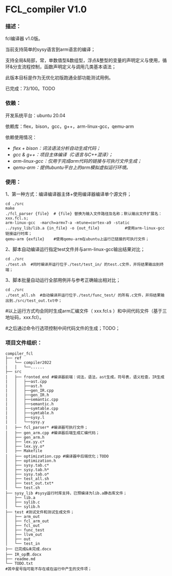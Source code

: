 # FCL_compiler  V1.0

### 描述：

fcl编译器 v1.0版。

当前支持简单的sysy语言到arm语言的编译；

支持全局&局部，常，单数值型&数组型，浮点&整型的变量的声明定义与使用，循环&分支流程控制，函数声明定义与调用几类基本语法；

此版本目标是作为无优化初版跑通全部功能测试用例。

已完成：73/100。TODO

### 依赖：

开发系统平台：ubuntu 20.04

依赖库：flex，bison，gcc，g++，arm-linux-gcc，qemu-arm

依赖使用情况：

- *flex + bison：词法语法分析自动生成代码；*
- *gcc & g++：项目主体编译（C语言与C++混译）；*
- *arm-linux-gcc：仅用于完成arm代码的链接与可执行文件生成；*
- *qemu-arm：提供ubuntu平台上的arm模拟虚拟运行环境。*

### 使用：

1、第一种方式：编译编译器主体+使用编译器编译单个源文件；

```shell
cd ./src
make
./fcl_parser {file}  # {file} 替换为输入文件路径及名称；默认输出文件扩展名：xxx.fcl.s;
arm-linux-gcc  -march=armv7-a -mtune=cortex-a9 -static ../sysy_lib/lib.a {in_file} -o {out_file}           #使用arm-linux-gcc链接运行时库；
qemu-arm {exfile}    #使用qemu-arm在ubuntu上运行已链接的可执行文件；

```

2、脚本自动编译运行指定test文件并与arm-linux-gcc输出结果对比；

```shell
cd ./src
./test.sh  #同时编译并运行位于./test/test_in/ 的test.c文件，并将结果输出到终端；
```

3、脚本批量自动运行全部用例并与参考正确输出相对比；

```shell
cd ./src
./test_all.sh  #自动编译并运行位于./test/func_test/ 的所有.c文件，并将结果输出到./src/test_out.txt中；
```

#以上运行方式均会同时生成arm汇编文件（ xxx.fcl.s ）和中间代码文件（基于三地址码，xxx.fcl）。

#之后通过命令行选项控制中间代码文件的生成；TODO；

### 项目文件组织：

```shell
compiler_fcl
├── ref
│   └── compiler2022
|	│	└──......
├── src
│   ├── fronted_end #编译器前端：词法，语法，ast生成，符号表，语义检查，IR生成
|	│	├──ast.cpp
|	│	├──ast.h
|	│	├──gen_IR.cpp
|	│	├──gen_IR.h
|	│	├──semantic.cpp
|	│	├──semantic.h
|	│	├──symtable.cpp
|	│	├──symtable.h
|	│	├──sysy.l
|	│	└──sysy.y
│   ├── fcl_parser* #编译器可执行文件；
│   ├── gen_arm.cpp #编译器后端生成汇编代码；
│   ├── gen_arm.h
│   ├── lex.yy.c*
│   ├── lex.yy.o*
│   ├── Makefile
│   ├── optimization.cpp #编译器中后端优化；TODO
│   ├── optimization.h
│   ├── sysy.tab.c*
│   ├── sysy.tab.h*
│   ├── sysy.tab.o*
│   ├── test_all.sh
│   ├── test_out.txt*
│   └── test.sh
├── sysy_lib #sysy运行时库支持，已预编译为lib.a静态库文件；
│   ├── lib.a
│   ├── sylib.c
│   └── sylib.h
├── test #测试文件和测试生成文件；
│   ├── arm_out
│   ├── fcl_arm_out
│   ├── fcl_out
│   ├── func_test
│   ├── llvm_out
│   ├── out
│   └── test_in
├── 已完成&未完成.docx
├── IR_op表.docx
├── readme.md
└── TODO.txt
#其中星号指可能不存在或在运行中产生的文件项；
```

